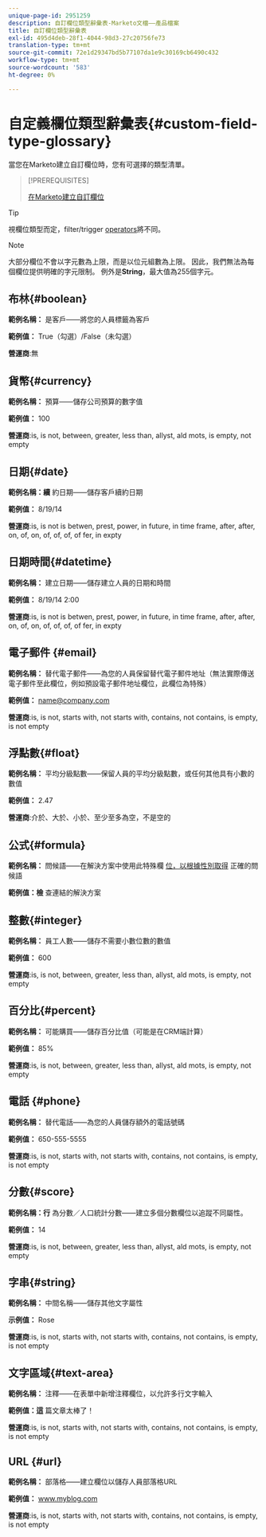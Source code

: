 ```yaml
---
unique-page-id: 2951259
description: 自訂欄位類型辭彙表-Marketo文檔——產品檔案
title: 自訂欄位類型辭彙表
exl-id: 495d4deb-28f1-4044-98d3-27c20756fe73
translation-type: tm+mt
source-git-commit: 72e1d29347bd5b77107da1e9c30169cb6490c432
workflow-type: tm+mt
source-wordcount: '583'
ht-degree: 0%

---
```


# 自定義欄位類型辭彙表{#custom-field-type-glossary}

當您在Marketo建立自訂欄位時，您有可選擇的類型清單。

>[!PREREQUISITES]
>
>[在Marketo建立自訂欄位](/help/marketo/product-docs/administration/field-management/create-a-custom-field-in-marketo.md)

>[!TIP]
>
>視欄位類型而定，filter/trigger [operators](/help/marketo/product-docs/core-marketo-concepts/smart-lists-and-static-lists/creating-a-smart-list/smart-list-filter-operators-glossary.md)將不同。

>[!NOTE]
>
>大部分欄位不會以字元數為上限，而是以位元組數為上限。 因此，我們無法為每個欄位提供明確的字元限制。 例外是&#x200B;**String**，最大值為255個字元。

## 布林{#boolean}

**範例名稱：** 是客戶——將您的人員標籤為客戶

**範例值：** True（勾選）/False（未勾選）

**營運商**:無

## 貨幣{#currency}

**範例名稱：** 預算——儲存公司預算的數字值

**範例值：** 100

**營運商**:is, is not, between, greater, less than, allyst, ald mots, is empty, not empty

## 日期{#date}

**範例名稱：續** 約日期——儲存客戶續約日期

**範例值：** 8/19/14

**營運商**:is, is not is betwen, prest, power, in future, in time frame, after, after, on, of, on, of, of, of, of fer, in expty

## 日期時間{#datetime}

**範例名稱：** 建立日期——儲存建立人員的日期和時間

**範例值：** 8/19/14 2:00

**營運商**:is, is not is betwen, prest, power, in future, in time frame, after, after, on, of, on, of, of, of, of fer, in expty

## 電子郵件 {#email}

**範例名稱：** 替代電子郵件——為您的人員保留替代電子郵件地址（無法實際傳送電子郵件至此欄位，例如預設電子郵件地址欄位，此欄位為特殊）

**範例值：** name@company.com

**營運商**:is, is not, starts with, not starts with, contains, not contains, is empty, is not empty

## 浮點數{#float}

**範例名稱：** 平均分級點數——保留人員的平均分級點數，或任何其他具有小數的數值

**範例值：** 2.47

**營運商**:介於、大於、小於、至少至多為空，不是空的

## 公式{#formula}

**範例名稱：** 問候語——在解決方案中使用此特殊欄 [位，以根據性別取得](/help/marketo/product-docs/administration/field-management/create-and-use-a-concatenated-string-formula-field.md) 正確的問候語

**範例值：檢** 查連結的解決方案

## 整數{#integer}

**範例名稱：** 員工人數——儲存不需要小數位數的數值

**範例值：** 600

**營運商**:is, is not, between, greater, less than, allyst, ald mots, is empty, not empty

## 百分比{#percent}

**範例名稱：** 可能購買——儲存百分比值（可能是在CRM端計算）

**範例值：** 85%

**營運商**:is, is not, between, greater, less than, allyst, ald mots, is empty, not empty

## 電話 {#phone}

**範例名稱：** 替代電話——為您的人員儲存額外的電話號碼

**範例值：** 650-555-5555

**營運商**:is, is not, starts with, not starts with, contains, not contains, is empty, is not empty

## 分數{#score}

**範例名稱：行** 為分數／人口統計分數——建立多個分數欄位以追蹤不同屬性。

**範例值：** 14

**營運商**:is, is not, between, greater, less than, allyst, ald mots, is empty, not empty

## 字串{#string}

**範例名稱：** 中間名稱——儲存其他文字屬性

**示例值：** Rose

**營運商**:is, is not, starts with, not starts with, contains, not contains, is empty, is not empty

## 文字區域{#text-area}

**範例名稱：** 注釋——在表單中新增注釋欄位，以允許多行文字輸入

**範例值：這** 篇文章太棒了！

**營運商**:is, is not, starts with, not starts with, contains, not contains, is empty, is not empty

## URL {#url}

**範例名稱：** 部落格——建立欄位以儲存人員部落格URL

**範例值：** www.myblog.com

**營運商**:is, is not, starts with, not starts with, contains, not contains, is empty, is not empty
